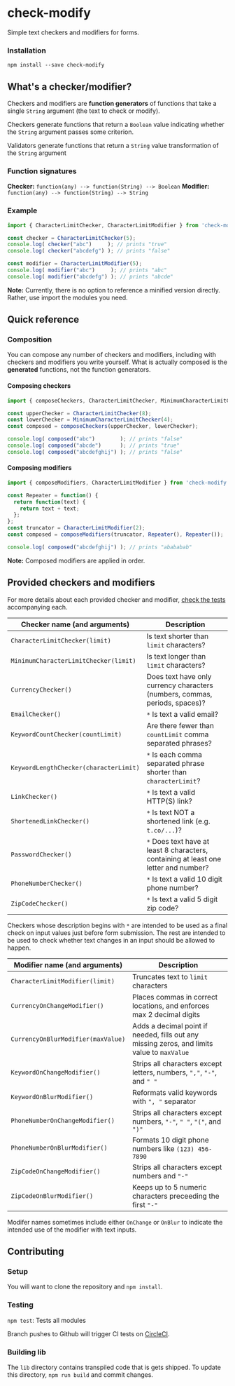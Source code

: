 # check-modify
Simple text checkers and modifiers for forms.

### Installation

```
npm install --save check-modify
```

## What's a checker/modifier?

Checkers and modifiers are **function generators** of functions that take a single `String` argument (the text to check or modify).

Checkers generate functions that return a `Boolean` value indicating whether the `String` argument passes some criterion.

Validators generate functions that return a `String` value transformation of the `String` argument

### Function signatures

**Checker:** `function(any) --> function(String) --> Boolean`
**Modifier:** `function(any) --> function(String) --> String`

### Example

```js
import { CharacterLimitChecker, CharacterLimitModifier } from 'check-modify';

const checker = CharacterLimitChecker(5);
console.log( checker("abc")     ); // prints "true"
console.log( checker("abcdefg") ); // prints "false"

const modifier = CharacterLimitModifier(5);
console.log( modifier("abc")     ); // prints "abc"
console.log( modifier("abcdefg") ); // prints "abcde"
```
**Note:** Currently, there is no option to reference a minified version directly. Rather, use import the modules you need.

## Quick reference

### Composition

You can compose any number of checkers and modifiers, including with checkers and modifiers you write yourself. What is actually composed is the **generated** functions, not the function generators.

#### Composing checkers
```js
import { composeCheckers, CharacterLimitChecker, MinimumCharacterLimitChecker } from 'check-modify';

const upperChecker = CharacterLimitChecker(8);
const lowerChecker = MinimumCharacterLimitChecker(4);
const composed = composeCheckers(upperChecker, lowerChecker);

console.log( composed("abc")        ); // prints "false"
console.log( composed("abcde")      ); // prints "true"
console.log( composed("abcdefghij") ); // prints "false"
```

#### Composing modifiers
```js
import { composeModifiers, CharacterLimitModifier } from 'check-modify';

const Repeater = function() {
  return function(text) {
    return text + text;
  };
};
const truncator = CharacterLimitModifier(2);
const composed = composeModifiers(truncator, Repeater(), Repeater());

console.log( composed("abcdefghij") ); // prints "abababab"
```
**Note:** Composed modifiers are applied in order.

## Provided checkers and modifiers

For more details about each provided checker and modifier, [check the tests](https://github.com/kieferaguilar/check-modify/tree/master/src) accompanying each.

| Checker name (and arguments)           | Description                  
| -------------------------------------- | ---------------------------------------------------------------
| `CharacterLimitChecker(limit)`         | Is text shorter than `limit` characters?
| `MinimumCharacterLimitChecker(limit)`  | Is text longer than `limit` characters?
| `CurrencyChecker()`                    | Does text have only currency characters (numbers, commas, periods, spaces)?
| `EmailChecker()`                       | `*` Is text a valid email?
| `KeywordCountChecker(countLimit)`      | Are there fewer than `countLimit` comma separated phrases?
| `KeywordLengthChecker(characterLimit)` | `*` Is each comma separated phrase shorter than `characterLimit`?
| `LinkChecker()`                        | `*` Is text a valid HTTP(S) link?
| `ShortenedLinkChecker()`               | `*` Is text NOT a shortened link (e.g. `t.co/...`)?
| `PasswordChecker()`                    | `*` Does text have at least 8 characters, containing at least one letter and number?
| `PhoneNumberChecker()`                 | `*` Is text a valid 10 digit phone number?
| `ZipCodeChecker()`                     | `*` Is text a valid 5 digit zip code?

Checkers whose description begins with `*` are intended to be used as a final check on input values just before form submission. The rest are intended to be used to check whether text changes in an input should be allowed to happen.

| Modifier name (and arguments)      | Description                  
| ---------------------------------- | ---------------------------------------------------------------
| `CharacterLimitModifier(limit)`    | Truncates text to `limit` characters
| `CurrencyOnChangeModifier()`       | Places commas in correct locations, and enforces max 2 decimal digits
| `CurrencyOnBlurModifier(maxValue)` | Adds a decimal point if needed, fills out any missing zeros, and limits value to `maxValue`
| `KeywordOnChangeModifier()`        | Strips all characters except letters, numbers, `","`, `"-"`, and `" "`
| `KeywordOnBlurModifier()`          | Reformats valid keywords with `", "` separator
| `PhoneNumberOnChangeModifier()`    | Strips all characters except numbers, `"-"`, `" "`, `"("`, and `")"`
| `PhoneNumberOnBlurModifier()`      | Formats 10 digit phone numbers like `(123) 456-7890`
| `ZipCodeOnChangeModifier()`        | Strips all characters except numbers and `"-"`
| `ZipCodeOnBlurModifier()`          | Keeps up to 5 numeric characters preceeding the first `"-"`

Modifer names sometimes include either `OnChange` or `OnBlur` to indicate the intended use of the modifier with text inputs.

## Contributing

### Setup

You will want to clone the repository and `npm install`.

### Testing

`npm test`: Tests all modules

Branch pushes to Github will trigger CI tests on [CircleCI](http://circleci.com).

### Building lib

The `lib` directory contains transpiled code that is gets shipped. To update this directory, `npm run build` and commit changes.